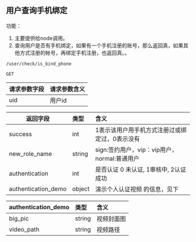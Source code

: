 
## 用户查询手机绑定

功能：

1. 主要提供给node调用。
1. 查询用户是否有手机绑定，如果有一个手机注册的账号，那么返回真，如果其他方式注册的帐号，再绑定手机注册，也返回真。。

~~~
/user/check/is_bind_phone
~~~
~~~
GET
~~~

| 请求参数字段        | 请求参数含义  |
| -------- |:------|
|uid|用户id|



| 返回字段        | 类型 |含义  |
| -------- |:------|:------|
| success     | int | 1表示该用户用手机方式注册过或绑定过，0表示没有 |
| new_role_name     | string | sign:签约用户，vip：vip用户，normal:普通用户 |
| authentication     | int | 是否认证 0 未认证, 1审核中, 2认证成功 |
| authentication_demo     | object | 演示个人认证视频 的信息，见下 |

| authentication_demo        | 类型 |含义  |
| -------- |:------|:------|
| big_pic     | string | 视频封面图 |
| video_path     | string | 视频路径 |



